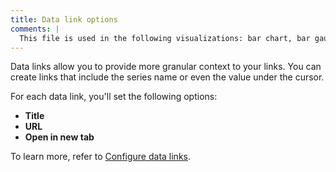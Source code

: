 ```yaml
---
title: Data link options
comments: |
  This file is used in the following visualizations: bar chart, bar gauge, candlestick, gauge, geomap, heatmap, histogram, stat, state timeline, status history, table, time series, trend, xy chart
---
```


Data links allow you to provide more granular context to your links. You can create links that include the series name or even the value under the cursor.

For each data link, you'll set the following options:

- **Title**
- **URL**
- **Open in new tab**

To learn more, refer to [Configure data links](../../configure-data-links/).
